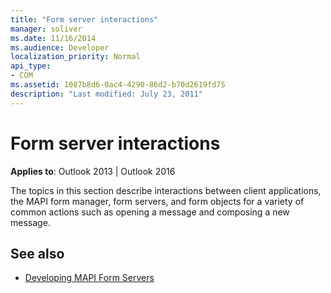 ```yaml
---
title: "Form server interactions"
manager: soliver
ms.date: 11/16/2014
ms.audience: Developer
localization_priority: Normal
api_type:
- COM
ms.assetid: 1087b8d6-0ac4-4290-86d2-b70d2619fd75
description: "Last modified: July 23, 2011"
---
```


# Form server interactions

**Applies to**: Outlook 2013 | Outlook 2016 
  
The topics in this section describe interactions between client applications, the MAPI form manager, form servers, and form objects for a variety of common actions such as opening a message and composing a new message.
  
## See also

- [Developing MAPI Form Servers](developing-mapi-form-servers.md)

